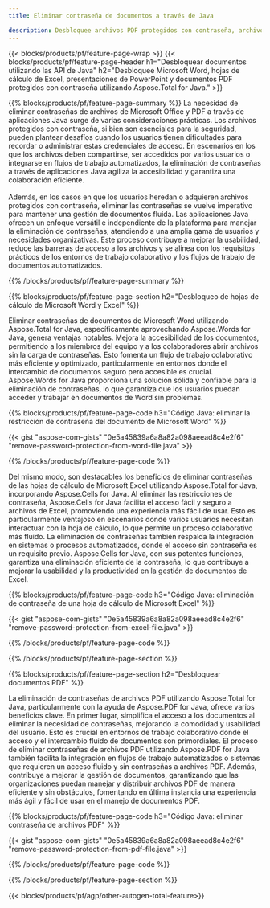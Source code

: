 ```yaml
---
title: Eliminar contraseña de documentos a través de Java 

description: Desbloquee archivos PDF protegidos con contraseña, archivos de Microsoft Word, hojas de cálculo de Excel y archivos de presentación de PowerPoint a través de su aplicación Java.
---
```


{{< blocks/products/pf/feature-page-wrap >}}
{{< blocks/products/pf/feature-page-header h1="Desbloquear documentos utilizando las API de Java" h2="Desbloquee Microsoft Word, hojas de cálculo de Excel, presentaciones de PowerPoint y documentos PDF protegidos con contraseña utilizando Aspose.Total for Java." >}}

{{% blocks/products/pf/feature-page-summary %}}
La necesidad de eliminar contraseñas de archivos de Microsoft Office y PDF a través de aplicaciones Java surge de varias consideraciones prácticas. Los archivos protegidos con contraseña, si bien son esenciales para la seguridad, pueden plantear desafíos cuando los usuarios tienen dificultades para recordar o administrar estas credenciales de acceso. En escenarios en los que los archivos deben compartirse, ser accedidos por varios usuarios o integrarse en flujos de trabajo automatizados, la eliminación de contraseñas a través de aplicaciones Java agiliza la accesibilidad y garantiza una colaboración eficiente.<br /><br />
Además, en los casos en que los usuarios heredan o adquieren archivos protegidos con contraseña, eliminar las contraseñas se vuelve imperativo para mantener una gestión de documentos fluida. Las aplicaciones Java ofrecen un enfoque versátil e independiente de la plataforma para manejar la eliminación de contraseñas, atendiendo a una amplia gama de usuarios y necesidades organizativas. Este proceso contribuye a mejorar la usabilidad, reduce las barreras de acceso a los archivos y se alinea con los requisitos prácticos de los entornos de trabajo colaborativo y los flujos de trabajo de documentos automatizados.

{{% /blocks/products/pf/feature-page-summary  %}}

{{% blocks/products/pf/feature-page-section  h2="Desbloqueo de hojas de cálculo de Microsoft Word y Excel" %}}

Eliminar contraseñas de documentos de Microsoft Word utilizando Aspose.Total for Java, específicamente aprovechando Aspose.Words for Java, genera ventajas notables. Mejora la accesibilidad de los documentos, permitiendo a los miembros del equipo y a los colaboradores abrir archivos sin la carga de contraseñas. Esto fomenta un flujo de trabajo colaborativo más eficiente y optimizado, particularmente en entornos donde el intercambio de documentos seguro pero accesible es crucial. Aspose.Words for Java proporciona una solución sólida y confiable para la eliminación de contraseñas, lo que garantiza que los usuarios puedan acceder y trabajar en documentos de Word sin problemas.

{{% blocks/products/pf/feature-page-code h3="Código Java: eliminar la restricción de contraseña del documento de Microsoft Word" %}}

{{< gist "aspose-com-gists" "0e5a45839a6a8a82a098aeead8c4e2f6" "remove-password-protection-from-word-file.java" >}}

{{% /blocks/products/pf/feature-page-code  %}}

Del mismo modo, son destacables los beneficios de eliminar contraseñas de las hojas de cálculo de Microsoft Excel utilizando Aspose.Total for Java, incorporando Aspose.Cells for Java. Al eliminar las restricciones de contraseña, Aspose.Cells for Java facilita el acceso fácil y seguro a archivos de Excel, promoviendo una experiencia más fácil de usar. Esto es particularmente ventajoso en escenarios donde varios usuarios necesitan interactuar con la hoja de cálculo, lo que permite un proceso colaborativo más fluido. La eliminación de contraseñas también respalda la integración en sistemas o procesos automatizados, donde el acceso sin contraseña es un requisito previo. Aspose.Cells for Java, con sus potentes funciones, garantiza una eliminación eficiente de la contraseña, lo que contribuye a mejorar la usabilidad y la productividad en la gestión de documentos de Excel.

{{% blocks/products/pf/feature-page-code h3="Código Java: eliminación de contraseña de una hoja de cálculo de Microsoft Excel" %}}

{{< gist "aspose-com-gists" "0e5a45839a6a8a82a098aeead8c4e2f6" "remove-password-protection-from-excel-file.java" >}}

{{% /blocks/products/pf/feature-page-code  %}}

{{% /blocks/products/pf/feature-page-section %}}

{{% blocks/products/pf/feature-page-section  h2="Desbloquear documentos PDF" %}}

La eliminación de contraseñas de archivos PDF utilizando Aspose.Total for Java, particularmente con la ayuda de Aspose.PDF for Java, ofrece varios beneficios clave. En primer lugar, simplifica el acceso a los documentos al eliminar la necesidad de contraseñas, mejorando la comodidad y usabilidad del usuario. Esto es crucial en entornos de trabajo colaborativo donde el acceso y el intercambio fluido de documentos son primordiales. El proceso de eliminar contraseñas de archivos PDF utilizando Aspose.PDF for Java también facilita la integración en flujos de trabajo automatizados o sistemas que requieren un acceso fluido y sin contraseñas a archivos PDF. Además, contribuye a mejorar la gestión de documentos, garantizando que las organizaciones puedan manejar y distribuir archivos PDF de manera eficiente y sin obstáculos, fomentando en última instancia una experiencia más ágil y fácil de usar en el manejo de documentos PDF.

{{% blocks/products/pf/feature-page-code h3="Código Java: eliminar contraseña de archivos PDF" %}}

{{< gist "aspose-com-gists" "0e5a45839a6a8a82a098aeead8c4e2f6" "remove-password-protection-from-pdf-file.java" >}}

{{% /blocks/products/pf/feature-page-code  %}}

{{% /blocks/products/pf/feature-page-section %}}

{{< blocks/products/pf/agp/other-autogen-total-feature>}}